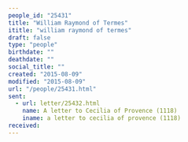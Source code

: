 ```yaml
---
people_id: "25431"
title: "William Raymond of Termes"
ititle: "william raymond of termes"
draft: false
type: "people"
birthdate: ""
deathdate: ""
social_title: ""
created: "2015-08-09"
modified: "2015-08-09"
url: "/people/25431.html"
sent:
  - url: letter/25432.html
    name: A letter to Cecilia of Provence (1118)
    iname: a letter to cecilia of provence (1118)
received:
---
```

